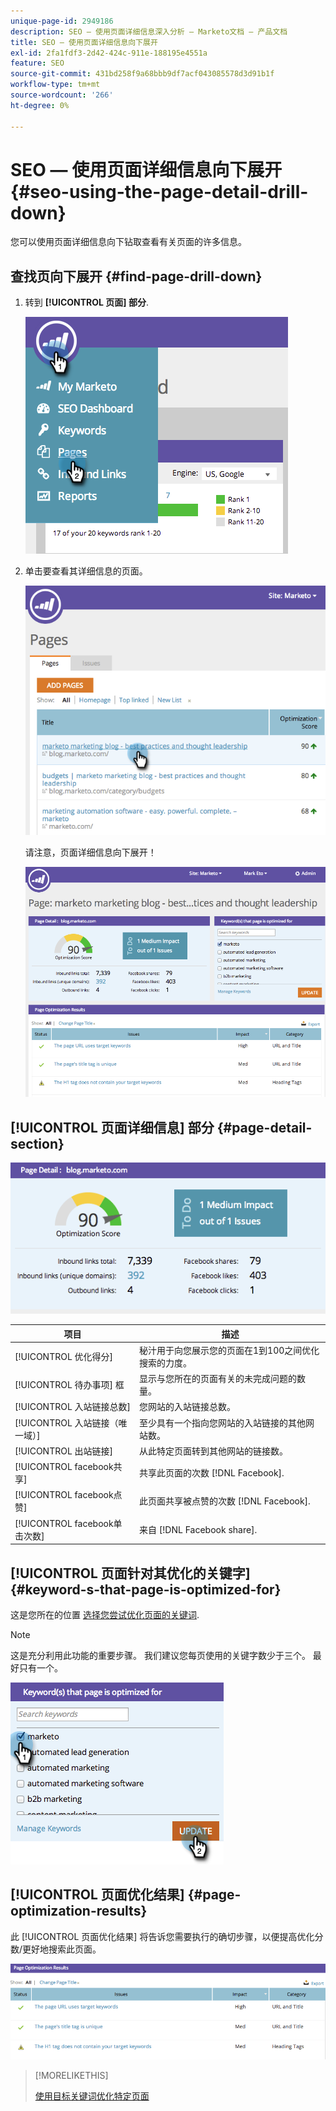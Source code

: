 ```yaml
---
unique-page-id: 2949186
description: SEO — 使用页面详细信息深入分析 — Marketo文档 — 产品文档
title: SEO — 使用页面详细信息向下展开
exl-id: 2fa1fdf3-2d42-424c-911e-188195e4551a
feature: SEO
source-git-commit: 431bd258f9a68bbb9df7acf043085578d3d91b1f
workflow-type: tm+mt
source-wordcount: '266'
ht-degree: 0%

---
```


# SEO — 使用页面详细信息向下展开 {#seo-using-the-page-detail-drill-down}

您可以使用页面详细信息向下钻取查看有关页面的许多信息。

## 查找页向下展开 {#find-page-drill-down}

1. 转到 **[!UICONTROL 页面] 部分**.

   ![](assets/image2014-9-17-21-3a54-3a53.png)

1. 单击要查看其详细信息的页面。

   ![](assets/image2014-9-17-21-3a54-3a58.png)

   请注意，页面详细信息向下展开！

   ![](assets/image2014-9-17-21-3a55-3a2.png)

## [!UICONTROL 页面详细信息] 部分 {#page-detail-section}

![](assets/image2014-9-17-21-3a55-3a46.png)

| 项目 | 描述 |
|---|---|
| [!UICONTROL 优化得分] | 秘汁用于向您展示您的页面在1到100之间优化搜索的力度。 |
| [!UICONTROL 待办事项] 框 | 显示与您所在的页面有关的未完成问题的数量。 |
| [!UICONTROL 入站链接总数] | 您网站的入站链接总数。 |
| [!UICONTROL 入站链接（唯一域）] | 至少具有一个指向您网站的入站链接的其他网站数。 |
| [!UICONTROL 出站链接] | 从此特定页面转到其他网站的链接数。 |
| [!UICONTROL facebook共享] | 共享此页面的次数 [!DNL Facebook]. |
| [!UICONTROL facebook点赞] | 此页面共享被点赞的次数 [!DNL Facebook]. |
| [!UICONTROL facebook单击次数] | 来自 [!DNL Facebook share]. |

## [!UICONTROL 页面针对其优化的关键字] {#keyword-s-that-page-is-optimized-for}

这是您所在的位置 [选择您尝试优化页面的关键词](/help/marketo/product-docs/additional-apps/seo/keywords/seo-optimize-specific-pages-with-targeted-keywords.md).

>[!NOTE]
>
>这是充分利用此功能的重要步骤。 我们建议您每页使用的关键字数少于三个。 最好只有一个。

![](assets/image2014-9-17-21-3a56-3a35.png)

## [!UICONTROL 页面优化结果] {#page-optimization-results}

此 [!UICONTROL 页面优化结果] 将告诉您需要执行的确切步骤，以便提高优化分数/更好地搜索此页面。

![](assets/image2014-9-17-21-3a56-3a41.png)

>[!MORELIKETHIS]
>
>[使用目标关键词优化特定页面](/help/marketo/product-docs/additional-apps/seo/keywords/seo-optimize-specific-pages-with-targeted-keywords.md)
